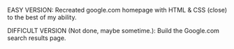 EASY VERSION:
Recreated google.com homepage with HTML & CSS (close) to the best of my ability.

DIFFICULT VERSION (Not done, maybe sometime.): 
Build the Google.com search results page.
